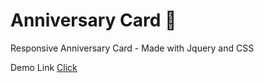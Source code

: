 # Anniversary Card 🎂 
Responsive Anniversary Card - Made with Jquery and CSS

Demo Link [Click](https://aarobhs087.github.io/Anniversary/)
